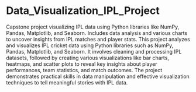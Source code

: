 # Data_Visualization_IPL_Project
Capstone project visualizing IPL data using Python libraries like NumPy, Pandas, Matplotlib, and Seaborn. Includes data analysis and various charts to uncover insights from IPL matches and player stats.
This project analyzes and visualizes IPL cricket data using Python libraries such as NumPy, Pandas, Matplotlib, and Seaborn. It involves cleaning and processing IPL datasets, followed by creating various visualizations like bar charts, heatmaps, and scatter plots to reveal key insights about player performances, team statistics, and match outcomes. The project demonstrates practical skills in data manipulation and effective visualization techniques to tell meaningful stories with IPL data.
